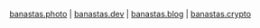 <a href="https://banastas.photo">banastas.photo</a> | <a href="https://banastas.dev">banastas.dev</a> | <a href="https://banastas.blog">banastas.blog</a> | <a href="https://banastas.crypto">banastas.crypto</a>

